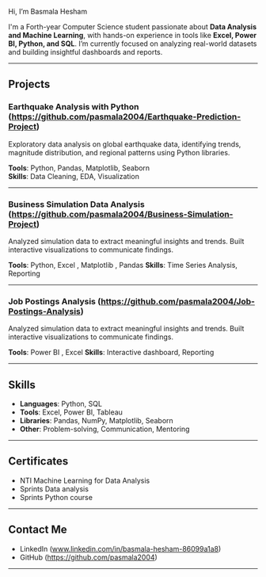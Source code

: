 Hi, I’m Basmala Hesham

I'm a Forth-year Computer Science student passionate about **Data Analysis and Machine Learning**,
with hands-on experience in tools like **Excel, Power BI, Python, and SQL**.
I’m currently focused on analyzing real-world datasets and building insightful dashboards and reports.

---

## Projects

### Earthquake Analysis with Python (https://github.com/pasmala2004/Earthquake-Prediction-Project)
Exploratory data analysis on global earthquake data, identifying trends, magnitude distribution, and regional patterns using Python libraries.

**Tools**: Python, Pandas, Matplotlib, Seaborn  
**Skills**: Data Cleaning, EDA, Visualization

---

### Business Simulation Data Analysis (https://github.com/pasmala2004/Business-Simulation-Project)
Analyzed simulation data to extract meaningful insights and trends. Built interactive visualizations to communicate findings.

**Tools**: Python, Excel , Matplotlib , Pandas
**Skills**: Time Series Analysis, Reporting

---

### Job Postings Analysis (https://github.com/pasmala2004/Job-Postings-Analysis)
Analyzed simulation data to extract meaningful insights and trends. Built interactive visualizations to communicate findings.

**Tools**: Power BI , Excel
**Skills**: Interactive dashboard, Reporting

---

## Skills

- **Languages**: Python, SQL  
- **Tools**: Excel, Power BI, Tableau  
- **Libraries**: Pandas, NumPy, Matplotlib, Seaborn  
- **Other**: Problem-solving, Communication, Mentoring

---

## Certificates

- NTI Machine Learning for Data Analysis
- Sprints Data analysis 
- Sprints Python course

---

## Contact Me

- LinkedIn (www.linkedin.com/in/basmala-hesham-86099a1a8)  
- GitHub (https://github.com/pasmala2004)  

---
